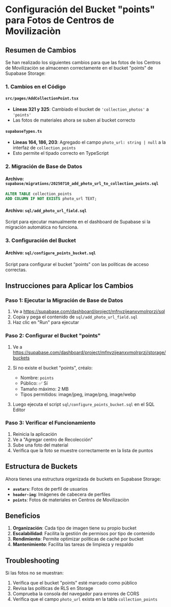 # Configuración del Bucket "points" para Fotos de Centros de Movilizaciòn

## Resumen de Cambios

Se han realizado los siguientes cambios para que las fotos de los Centros de Movilizaciòn se almacenen correctamente en el bucket "points" de Supabase Storage:

### 1. Cambios en el Código

#### `src/pages/AddCollectionPoint.tsx`
- **Líneas 321 y 325**: Cambiado el bucket de `'collection_photos'` a `'points'`
- Las fotos de materiales ahora se suben al bucket correcto

#### `supabaseTypes.ts`
- **Líneas 164, 186, 203**: Agregado el campo `photo_url: string | null` a la interfaz de `collection_points`
- Esto permite el tipado correcto en TypeScript

### 2. Migración de Base de Datos

#### Archivo: `supabase/migrations/20250710_add_photo_url_to_collection_points.sql`
```sql
ALTER TABLE collection_points 
ADD COLUMN IF NOT EXISTS photo_url TEXT;
```

#### Archivo: `sql/add_photo_url_field.sql`
Script para ejecutar manualmente en el dashboard de Supabase si la migración automática no funciona.

### 3. Configuración del Bucket

#### Archivo: `sql/configure_points_bucket.sql`
Script para configurar el bucket "points" con las políticas de acceso correctas.

## Instrucciones para Aplicar los Cambios

### Paso 1: Ejecutar la Migración de Base de Datos
1. Ve a https://supabase.com/dashboard/project/mfnvzijeanxvmolrprzj/sql
2. Copia y pega el contenido de `sql/add_photo_url_field.sql`
3. Haz clic en "Run" para ejecutar

### Paso 2: Configurar el Bucket "points"
1. Ve a https://supabase.com/dashboard/project/mfnvzijeanxvmolrprzj/storage/buckets
2. Si no existe el bucket "points", créalo:
   - Nombre: `points`
   - Público: ✅ Sí
   - Tamaño máximo: 2 MB
   - Tipos permitidos: image/jpeg, image/png, image/webp

3. Luego ejecuta el script `sql/configure_points_bucket.sql` en el SQL Editor

### Paso 3: Verificar el Funcionamiento
1. Reinicia la aplicación
2. Ve a "Agregar centro de Recolección"
3. Sube una foto del material
4. Verifica que la foto se muestre correctamente en la lista de puntos

## Estructura de Buckets

Ahora tienes una estructura organizada de buckets en Supabase Storage:

- **`avatars`**: Fotos de perfil de usuarios
- **`header-img`**: Imágenes de cabecera de perfiles
- **`points`**: Fotos de materiales en Centros de Movilizaciòn

## Beneficios

1. **Organización**: Cada tipo de imagen tiene su propio bucket
2. **Escalabilidad**: Facilita la gestión de permisos por tipo de contenido
3. **Rendimiento**: Permite optimizar políticas de caché por bucket
4. **Mantenimiento**: Facilita las tareas de limpieza y respaldo

## Troubleshooting

Si las fotos no se muestran:
1. Verifica que el bucket "points" esté marcado como público
2. Revisa las políticas de RLS en Storage
3. Comprueba la consola del navegador para errores de CORS
4. Verifica que el campo `photo_url` exista en la tabla `collection_points`
